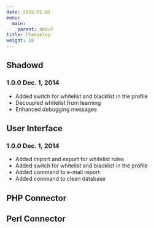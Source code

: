 ```yaml
---
date: 2015-01-01
menu:
  main:
    parent: about
title: Changelog
weight: 10
---
```


## Shadowd

### **1.0.0** Dec. 1, 2014

  * Added switch for whitelist and blacklist in the profile
  * Decoupled whitelist from learning
  * Enhanced debugging messages

## User Interface

### **1.0.0** Dec. 1, 2014

  * Added import and export for whitelist rules
  * Added switch for whitelist and blacklist in the profile
  * Added command to e-mail report
  * Added command to clean database

## PHP Connector

## Perl Connector
